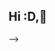 ## Hi :D,👋 

<!-- ## My Repositories
### Projects
- [게시판](https://github.com/min2oyo/codinggangsa-board)
- [가위바위보 게임](https://github.com/min2oyo/noona-react-rps)
- [날씨](https://github.com/min2oyo/noona-react-weather)
- [H&M](https://github.com/min2oyo/noona-react-hnm)
- [연락처](https://github.com/min2oyo/noona-react-phonebook)
- [Netflix](https://github.com/min2oyo/legobitna-react-netflix)
- [Amazon](https://github.com/min2oyo/reactbacksu-amazon)

### 기능 정리
- [React](https://github.com/min2oyo/react-test)

### Study
- WEB
  - [Do it! 웹 표준의 정석](https://github.com/min2oyo/Eun-Sook-Kim-web)

- React
  - [(P)코알누 - React](https://github.com/min2oyo/noona-react)

- Java
  - [예제 정리](https://github.com/min2oyo/java)

- Spring
  - [온노트 - jsp](https://github.com/min2oyo/withonnote-jsp)

<br><br><br><br><br><br><br><br><br>


## 기존
- 기존 프로젝트들
<!--   - [공원, 어디로 갈까?](https://github.com/Couch-Coders/7th-park-fe) -->
<!--   - [영어 단어장](https://github.com/min2oyo/voca) -->
<!--   - [영화 소개](https://github.com/min2oyo/movies)
  - [H&M](https://github.com/min2oyo/hnm)
  - [연락처 관리](https://github.com/min2oyo/phonebook)
  - [세계 날씨](https://github.com/min2oyo/world-weather)
  - [제주 여행](https://github.com/min2oyo/dream-jeju)
  - [로그인(node.js)](https://github.com/min2oyo/login-lecture)
  - [Amazon](https://github.com/min2oyo/amazon)
  - [Google](https://github.com/min2oyo/google) -->


<!-- - 기존 학습
  - [MarkDown 문법](https://github.com/min2oyo/markdown)
  - [팀 개발 Git](https://github.com/min2oyo/iTshirt)
  - [DoIt - 반응형 웹 페이지](https://github.com/min2oyo/doit-web-responsive)
  - [DoIt - 자바 완전 정복](https://github.com/min2oyo/java-complete-conquest)
  - [KoreaIT - Java test](https://github.com/min2oyo/java-answer)
  - [(P)코알누 - Web](https://github.com/min2oyo/noona-web)
  - [(P)코알누 - JavaScript](https://github.com/min2oyo/noona-js)
  - [(P)코알누 - React](https://github.com/min2oyo/noona-react-old)
  - [생활코딩 - React](https://github.com/min2oyo/egoing-react)
  - [생활코딩 - Java](https://github.com/min2oyo/egoing-java)
  - [생활코딩 - Python](https://github.com/min2oyo/egoing-python)

-  Skills
  - [React - Router](https://github.com/min2oyo/noona-react-router)
  - [React - Redux](https://github.com/min2oyo/noona-react-redux)
  - [React - TypeScript](https://github.com/min2oyo/angma-react-typescript)
  - [React - Style Components](https://github.com/min2oyo/nomad-style-components) --> -->



<!--
**min2oyo/min2oyo** is a ✨ _special_ ✨ repository because its `README.md` (this file) appears on your GitHub profile.

Here are some ideas to get you started:

- 🔭 I’m currently working on ...
- 🌱 I’m currently learning ...
- 👯 I’m looking to collaborate on ...
- 🤔 I’m looking for help with ...
- 💬 Ask me about ...
- 📫 How to reach me: ...
- 😄 Pronouns: ...
- ⚡ Fun fact: ...
-->
